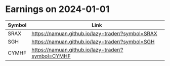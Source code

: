 # Earnings on 2024-01-01

| Symbol | Link |
| ---| --- |
| SRAX | https://namuan.github.io/lazy-trader/?symbol=SRAX |
| SGH | https://namuan.github.io/lazy-trader/?symbol=SGH |
| CYMHF | https://namuan.github.io/lazy-trader/?symbol=CYMHF |
